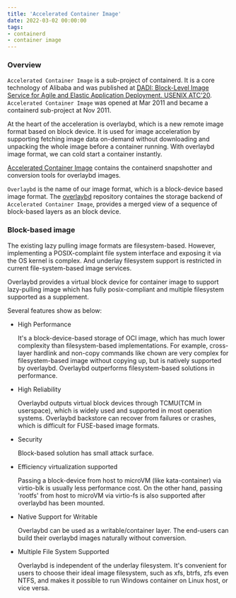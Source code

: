 ```yaml
---
title: 'Accelerated Container Image'
date: 2022-03-02 00:00:00
tags:
- containerd
- container image
---
```


### Overview
`Accelerated Container Image` is a sub-project of containerd. It is a core technology of Alibaba and was published at [DADI: Block-Level Image Service for Agile and Elastic Application Deployment. USENIX ATC'20]("https://www.usenix.org/conference/atc20/presentation/li-huiba"). `Accelerated Container Image` was opened at Mar 2011 and became a containerd sub-project at Nov 2011.

At the heart of the acceleration is overlaybd, which is a new remote image format based on block device. It is used for image acceleration by supporting fetching image data on-demand without downloading and unpacking the whole image before a container running. With overlaybd image format, we can cold start a container instantly.

[Accelerated Container Image](https://github.com/containerd/accelerated-container-image) contains the containerd snapshotter and conversion tools for overlaybd images.

`Overlaybd` is the name of our image format, which is a block-device based image format. The [overlaybd](https://github.com/containerd/overlaybd) repository containes the storage backend of `Accelerated Container Image`, provides a merged view of a sequence of block-based layers as an block device.

### Block-based image

The existing lazy pulling image formats are filesystem-based. However, implementing a POSIX-complaint file system interface and exposing it via the OS kernel is complex. And underlay filesystem support is restricted in current file-system-based image services.

Overlaybd provides a virtual block device for container image to support lazy-pulling image which has fully posix-compliant and multiple filesystem supported as a supplement.

Several features show as below:

- High Performance

  It's a block-device-based storage of OCI image, which has much lower complexity than filesystem-based implementations. For example, cross-layer hardlink and non-copy commands like chown are very complex for filesystem-based image without copying up, but is natively supported by overlaybd. Overlaybd outperforms filesystem-based solutions in performance.

- High Reliability

  Overlaybd outputs virtual block devices through TCMU(TCM in userspace), which is widely used and supported in most operation systems. Overlaybd backstore can recover from failures or crashes, which is difficult for FUSE-based image formats.

- Security

  Block-based solution has small attack surface.

- Efficiency virtualization supported

  Passing a block-device from host to microVM (like kata-container) via virtio-blk is usually less performance cost. On the other hand, passing 'rootfs' from host to microVM via virtio-fs is also supported after overlaybd has been mounted.

- Native Support for Writable

  Overlaybd can be used as a writable/container layer. The end-users can build their overlaybd images naturally without conversion.

- Multiple File System Supported

  Overlaybd is independent of the underlay filesystem. It's convenient for users to choose their ideal image filesystem, such as xfs, btrfs, zfs even NTFS, and makes it possible to run Windows container on Linux host, or vice versa.
